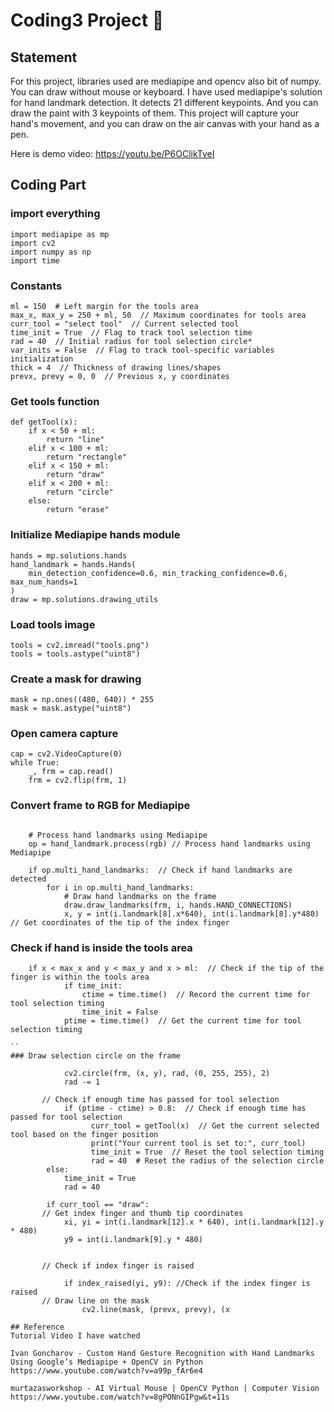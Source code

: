 # Coding3 Project :exploding_head:
## Statement
For this project, libraries used are mediapipe and opencv also bit of numpy. You can draw without mouse or keyboard.
I have used mediapipe's solution for hand landmark detection.
It detects 21 different keypoints. And you can draw the paint with 3 keypoints of them.
This project will capture your hand's movement, and you can draw on the air canvas with your hand as a pen.

Here is demo video: https://youtu.be/P6OClikTveI
## Coding Part
### import everything
```
import mediapipe as mp
import cv2
import numpy as np
import time
```

### Constants
```
ml = 150  # Left margin for the tools area
max_x, max_y = 250 + ml, 50  // Maximum coordinates for tools area
curr_tool = "select tool"  // Current selected tool
time_init = True  // Flag to track tool selection time
rad = 40  // Initial radius for tool selection circle*
var_inits = False  // Flag to track tool-specific variables initialization
thick = 4  // Thickness of drawing lines/shapes
prevx, prevy = 0, 0  // Previous x, y coordinates
```

### Get tools function
```
def getTool(x):
    if x < 50 + ml:
        return "line"
    elif x < 100 + ml:
        return "rectangle"
    elif x < 150 + ml:
        return "draw"
    elif x < 200 + ml:
        return "circle"
    else:
        return "erase"
```

### Initialize Mediapipe hands module
```
hands = mp.solutions.hands
hand_landmark = hands.Hands(
    min_detection_confidence=0.6, min_tracking_confidence=0.6, max_num_hands=1
)
draw = mp.solutions.drawing_utils
```

### Load tools image
```
tools = cv2.imread("tools.png")
tools = tools.astype("uint8")
```

### Create a mask for drawing
```
mask = np.ones((480, 640)) * 255
mask = mask.astype("uint8")
```

### Open camera capture
```
cap = cv2.VideoCapture(0)
while True:
    _, frm = cap.read()
    frm = cv2.flip(frm, 1)
```
### Convert frame to RGB for Mediapipe
```    rgb = cv2.cvtColor(frm, cv2.COLOR_BGR2RGB)

    # Process hand landmarks using Mediapipe
    op = hand_landmark.process(rgb) // Process hand landmarks using Mediapipe

    if op.multi_hand_landmarks:  // Check if hand landmarks are detected
        for i in op.multi_hand_landmarks:
            # Draw hand landmarks on the frame
            draw.draw_landmarks(frm, i, hands.HAND_CONNECTIONS)
            x, y = int(i.landmark[8].x*640), int(i.landmark[8].y*480)  // Get coordinates of the tip of the index finger
```
### Check if hand is inside the tools area
```
    if x < max_x and y < max_y and x > ml:  // Check if the tip of the finger is within the tools area
            if time_init:
                ctime = time.time()  // Record the current time for tool selection timing
                time_init = False
            ptime = time.time()  // Get the current time for tool selection timing

``
### Draw selection circle on the frame
```
                cv2.circle(frm, (x, y), rad, (0, 255, 255), 2)
                rad -= 1

           // Check if enough time has passed for tool selection
                if (ptime - ctime) > 0.8:  // Check if enough time has passed for tool selection
                      curr_tool = getTool(x)  // Get the current selected tool based on the finger position
                      print("Your current tool is set to:", curr_tool)
                      time_init = True  // Reset the tool selection timing
                      rad = 40  # Reset the radius of the selection circle
            else:
                time_init = True
                rad = 40

            if curr_tool == "draw":
           // Get index finger and thumb tip coordinates
                xi, yi = int(i.landmark[12].x * 640), int(i.landmark[12].y * 480)
                y9 = int(i.landmark[9].y * 480)


           // Check if index finger is raised

                if index_raised(yi, y9): //Check if the index finger is raised
           // Draw line on the mask
                    cv2.line(mask, (prevx, prevy), (x

```
## Reference
Tutorial Video I have watched

Ivan Goncharov - Custom Hand Gesture Recognition with Hand Landmarks Using Google’s Mediapipe + OpenCV in Python
https://www.youtube.com/watch?v=a99p_fAr6e4

murtazasworkshop - AI Virtual Mouse | OpenCV Python | Computer Vision
https://www.youtube.com/watch?v=8gPONnGIPgw&t=11s
